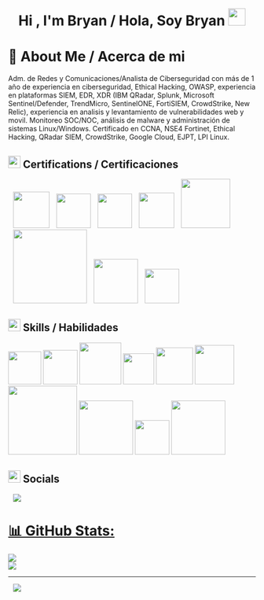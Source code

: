 
<h1 align="center"><b>Hi , I'm Bryan / Hola, Soy Bryan </b><img src="https://media.giphy.com/media/hvRJCLFzcasrR4ia7z/giphy.gif" width="35"></h1>
<!--  -->
<h1 align="left"><b> 💫 About Me / Acerca de mi</b></h1>
Adm. de Redes y Comunicaciones/Analista de Ciberseguridad con más de 1 año de experiencia en ciberseguridad, Ethical Hacking, OWASP, experiencia en plataformas SIEM, EDR, XDR (IBM QRadar, Splunk, Microsoft Sentinel/Defender, TrendMicro, SentinelONE, FortiSIEM, CrowdStrike, New Relic), experiencia en analisis y levantamiento de vulnerabilidades web y movil. Monitoreo SOC/NOC, análisis de malware y administración de sistemas Linux/Windows. Certificado en CCNA, NSE4 Fortinet, Ethical Hacking, QRadar SIEM, CrowdStrike, Google Cloud, EJPT, LPI Linux.

## <img src="https://media2.giphy.com/media/QssGEmpkyEOhBCb7e1/giphy.gif?cid=ecf05e47a0n3gi1bfqntqmob8g9aid1oyj2wr3ds3mg700bl&rid=giphy.gif" width ="25"><b> Certifications / Certificaciones</b>
<a style="margin-left: 10px;"  target="_blank" href="https://drive.google.com/file/d/1fzDXI-E8YLgj6Nm4361Of79Jn97LDwkC/view?usp=sharing"><img src="https://www.redeszone.net/app/uploads-redeszone.net/2015/06/Cisco_CCNA.png" width=74px></a>
<a style="margin-left: 10px;"  target="_blank" href="https://credly.com/badges/29f219e3-39b4-4ee0-bfdd-0661e4b98534"><img src="https://ingenio.edu.pe/storage/blog/wp-content/uploads/2023/07/certificacion-nse-4-fortinet-250x250.png" width=70px></a>
<a style="margin-left: 10px;"  target="_blank" href="https://credly.com/badges/29f219e3-39b4-4ee0-bfdd-0661e4b98534"><img src="https://images.credly.com/size/340x340/images/7822016c-371e-45c9-9a99-4f5e28d1d0f0/image.png" width=70px></a>
<a style="margin-left: 10px;"  target="_blank" href="https://drive.google.com/file/d/1-v2NESJM1rEFnOXmWDbl0Wrq73fvCFs0/view?usp=drive_link"><img src="https://home.pearsonvue.com/getattachment/Clients/LPI/Essentials-Linux.jpg.aspx?lang=en-US" width=72px></a>
<a style="margin-left: 10px;"  target="_blank" href="https://codered.eccouncil.org/certificate/52c989d0-1c70-4a33-adcb-7f854893420e?logged=true"><img src="https://www.softsell.com.br/wp-content/uploads/elementor/thumbs/EHE_logo-branca-qf637m6vt2ipzjh1hj2ueoqmpnfbd0v8rbgq6ll7wg.png" width=100px></a>
<a style="margin-left: 10px;"  target="_blank" href="https://drive.google.com/file/d/1ib7y-_K6iYL7kDMIYe7e3tF9vMiQ5L5D/view?usp=sharing"><img src="https://bits.com.mx/wp-content/uploads/2024/02/crowdd.png" width=150px></a>
<a style="margin-left: 10px;"  target="_blank" href="https://www.credly.com/badges/9dd470e5-1090-42e7-bf86-7f580c974368/public_url"><img src="https://certiprof.com/cdn/shop/files/CybersecurityAwareness.webp?v=1721655308" width=90px></a>
<a style="margin-left: 10px;"  target="_blank" href="https://void4m0n.github.io/eJPT/"><img src="https://void4m0n.github.io//assets/images/eJPT/new_eJPT.png" width=70px></a>


## <img src="https://media2.giphy.com/media/QssGEmpkyEOhBCb7e1/giphy.gif?cid=ecf05e47a0n3gi1bfqntqmob8g9aid1oyj2wr3ds3mg700bl&rid=giphy.gif" width ="25"><b> Skills / Habilidades</b>


<img src="https://upload.wikimedia.org/wikipedia/en/thumb/0/04/Huawei_Standard_logo.svg/1200px-Huawei_Standard_logo.svg.png" width=67px></a>
<img src="https://media.licdn.com/dms/image/D560BAQFIQ_eNe9b1jg/company-logo_200_200/0/1688016806462/fortinet_logo?e=2147483647&v=beta&t=_nWDlK8lf2-LtGn673GdBivKrrskZyEpgIZQziHretk" width=70px></a>
<img src="https://cdn.stratuscloud.co.za/wp-content/uploads/2020/11/Palo-Alto-Networks.png" width=85px></a>
<img src="https://upload.wikimedia.org/wikipedia/commons/thumb/3/35/Tux.svg/1200px-Tux.svg.png" width=63px></a>
<img src="https://www.uc3m.es/sdic/media/sdic/img/mediana/original/im_microsoft-ssoo-cliente---icono/im_microsoft-ssoo-cliente---icono.png" width=75px></a>
<img src="https://entrenamiento-python-basico.readthedocs.io/es/latest/_static/python_37.png" width=80px></a>
<img src="https://rsg-ecuador.github.io/unix.bioinfo.rsgecuador/_images/bash.png" width=140px></a>
<img src="https://jblazquez.es/wp-content/uploads/2023/11/docker.png" width=110px></a>
<img src="https://silofy.gallerycdn.vsassets.io/extensions/silofy/hackthebox/0.2.9/1629722910669/Microsoft.VisualStudio.Services.Icons.Default" width=70px></a>
<img src="https://razvioverflow.github.io/images/tryhackme/logo_0.png" width=110px></a>




## <img src="https://media2.giphy.com/media/QssGEmpkyEOhBCb7e1/giphy.gif?cid=ecf05e47a0n3gi1bfqntqmob8g9aid1oyj2wr3ds3mg700bl&rid=giphy.gif" width ="25"><b> Socials</b>
<a style="margin-left: 10px;"  target="_blank" href="https://www.linkedin.com/in/bryan-alexis-vitor-diaz/">
<img src="https://img.icons8.com/?size=90&id=13930&format=png&color=000000"></a>






<br>

 <div align="left"  class="icons-social" style="margin-left: 10px;">
        <a style="margin-left: 10px;"  target="_blank" href="https://www.linkedin.com/in/bryan-alexis-vitor-diaz/">
</div>

# 📊 GitHub Stats:
![](https://github-readme-stats.vercel.app/api?username=bryanzsh&theme=tokyonight&hide_border=false&include_all_commits=false&count_private=false)<br/>
![](https://github-readme-streak-stats.herokuapp.com/?user=bryanzsh&theme=tokyonight&hide_border=false)<br/>

---
[![](https://visitcount.itsvg.in/api?id=bryanzsh&icon=0&color=12)](https://visitcount.itsvg.in)

<!-- Proudly created with GPRM ( https://gprm.itsvg.in ) -->
